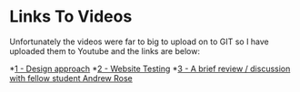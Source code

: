 # Links To Videos 
Unfortunately the videos were far to big to upload on to GIT so I have uploaded them to Youtube and the links are below:

*[1 - Design approach](https://youtu.be/qM0DMhy39V4)
*[2 - Website Testing](https://youtu.be/qrXkA7N3wOA)
*[3 - A brief review / discussion with fellow student Andrew Rose](https://youtu.be/fMeZ6FKETTA)